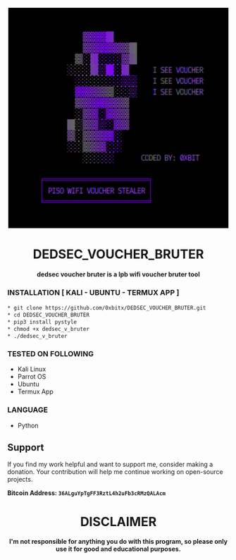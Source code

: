 
<p align="center">
<img src="https://github.com/0xbitx/DEDSEC_VOUCHER/blob/main/banner.png", width="500", height="500">
</p>

<h1 align="center"> DEDSEC_VOUCHER_BRUTER </h1>
<h4 align="center">dedsec voucher bruter is a lpb wifi voucher bruter tool</h4>

### INSTALLATION [ KALI - UBUNTU - TERMUX APP  ]
    * git clone https://github.com/0xbitx/DEDSEC_VOUCHER_BRUTER.git
    * cd DEDSEC_VOUCHER_BRUTER
    * pip3 install pystyle
    * chmod +x dedsec_v_bruter
    * ./dedsec_v_bruter

### TESTED ON FOLLOWING
* Kali Linux 
* Parrot OS 
* Ubuntu
* Termux App

### LANGUAGE 
* Python


## Support

If you find my work helpful and want to support me, consider making a donation. Your contribution will help me continue working on open-source projects.

**Bitcoin Address: `36ALguYpTgFF3RztL4h2uFb3cRMzQALAcm`**


<h1 align="center"> DISCLAIMER </h1>

<h4 align="center">I'm not responsible for anything you do with this program, so please only use it for good and educational purposes. </h4>

